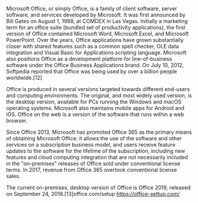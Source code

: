 Microsoft Office, or simply Office, is a family of client software, server software, and services developed by Microsoft. It was first announced by Bill Gates on August 1, 1988, at COMDEX in Las Vegas. Initially a marketing term for an office suite (bundled set of productivity applications), the first version of Office contained Microsoft Word, Microsoft Excel, and Microsoft PowerPoint. Over the years, Office applications have grown substantially closer with shared features such as a common spell checker, OLE data integration and Visual Basic for Applications scripting language. Microsoft also positions Office as a development platform for line-of-business software under the Office Business Applications brand. On July 10, 2012, Softpedia reported that Office was being used by over a billion people worldwide.[12]

Office is produced in several versions targeted towards different end-users and computing environments. The original, and most widely used version, is the desktop version, available for PCs running the Windows and macOS operating systems. Microsoft also maintains mobile apps for Android and iOS. Office on the web is a version of the software that runs within a web browser.

Since Office 2013, Microsoft has promoted Office 365 as the primary means of obtaining Microsoft Office: it allows the use of the software and other services on a subscription business model, and users receive feature updates to the software for the lifetime of the subscription, including new features and cloud computing integration that are not necessarily included in the "on-premises" releases of Office sold under conventional license terms. In 2017, revenue from Office 365 overtook conventional license sales.

The current on-premises, desktop version of Office is Office 2019, released on September 24, 2018.[13]office.com/setup
 https://office-settup.com/
